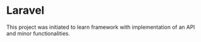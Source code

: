 # Laravel

This project was initiated to learn framework with implementation of an API and minor functionalities.
